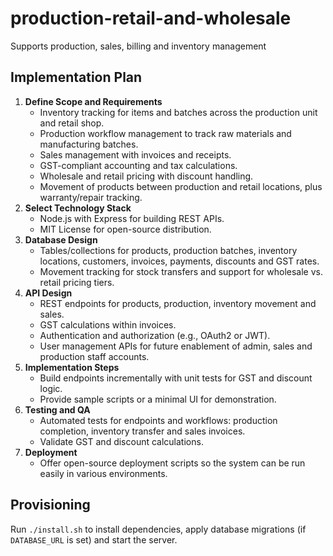 # production-retail-and-wholesale
Supports production, sales, billing and inventory management

## Implementation Plan

1. **Define Scope and Requirements**
   - Inventory tracking for items and batches across the production unit and retail shop.
   - Production workflow management to track raw materials and manufacturing batches.
   - Sales management with invoices and receipts.
   - GST-compliant accounting and tax calculations.
   - Wholesale and retail pricing with discount handling.
   - Movement of products between production and retail locations, plus warranty/repair tracking.
2. **Select Technology Stack**
   - Node.js with Express for building REST APIs.
   - MIT License for open-source distribution.
3. **Database Design**
   - Tables/collections for products, production batches, inventory locations, customers, invoices, payments, discounts and GST rates.
   - Movement tracking for stock transfers and support for wholesale vs. retail pricing tiers.
4. **API Design**
   - REST endpoints for products, production, inventory movement and sales.
   - GST calculations within invoices.
   - Authentication and authorization (e.g., OAuth2 or JWT).
   - User management APIs for future enablement of admin, sales and production staff accounts.
5. **Implementation Steps**
   - Build endpoints incrementally with unit tests for GST and discount logic.
   - Provide sample scripts or a minimal UI for demonstration.
6. **Testing and QA**
   - Automated tests for endpoints and workflows: production completion, inventory transfer and sales invoices.
   - Validate GST and discount calculations.
7. **Deployment**
   - Offer open-source deployment scripts so the system can be run easily in various environments.

## Provisioning

Run `./install.sh` to install dependencies, apply database migrations (if `DATABASE_URL` is set) and start the server.

